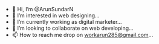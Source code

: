 - 👋 Hi, I’m @ArunSundarN
- 👀 I’m interested in web designing...
- 🌱 I’m currently working as digital marketer...
- 💞️ I’m looking to collaborate on web developing...
- 📫 How to reach me drop on workarun285@gmail.com...

<!---
ArunSundarN/ArunSundarN is a ✨ special ✨ repository because its `README.md` (this file) appears on your GitHub profile.
You can click the Preview link to take a look at your changes.
--->
